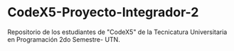 # CodeX5-Proyecto-Integrador-2
Repositorio de los estudiantes de "CodeX5" de la Tecnicatura Universitaria en Programación 2do Semestre- UTN.
